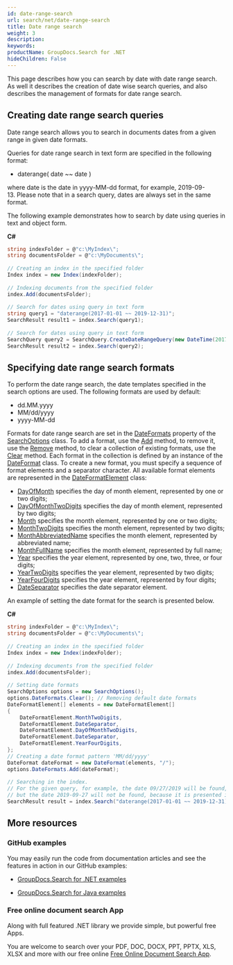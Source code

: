 ```yaml
---
id: date-range-search
url: search/net/date-range-search
title: Date range search
weight: 3
description: 
keywords: 
productName: GroupDocs.Search for .NET
hideChildren: False
---
```

This page describes how you can search by date with date range search. As well it describes the creation of date wise search queries, and also describes the management of formats for date range search.

## Creating date range search queries

Date range search allows you to search in documents dates from a given range in given date formats.

Queries for date range search in text form are specified in the following format:

*   daterange( date ~~ date )

where date is the date in yyyy-MM-dd format, for example, 2019-09-13. Please note that in a search query, dates are always set in the same format.

The following example demonstrates how to search by date using queries in text and object form.

**C#**

```csharp
string indexFolder = @"c:\MyIndex\";
string documentsFolder = @"c:\MyDocuments\";
 
// Creating an index in the specified folder
Index index = new Index(indexFolder);
 
// Indexing documents from the specified folder
index.Add(documentsFolder);
 
// Search for dates using query in text form
string query1 = "daterange(2017-01-01 ~~ 2019-12-31)";
SearchResult result1 = index.Search(query1);
 
// Search for dates using query in text form
SearchQuery query2 = SearchQuery.CreateDateRangeQuery(new DateTime(2017, 1, 1), new DateTime(2019, 12, 31));
SearchResult result2 = index.Search(query2);
```

## Specifying date range search formats

To perform the date range search, the date templates specified in the search options are used. The following formats are used by default:

*   dd.MM.yyyy
*   MM/dd/yyyy
*   yyyy-MM-dd

Formats for date range search are set in the [DateFormats](https://apireference.groupdocs.com/net/search/groupdocs.search.options/searchoptions/properties/dateformats) property of the [SearchOptions](https://apireference.groupdocs.com/net/search/groupdocs.search.options/searchoptions) class. To add a format, use the [Add](https://apireference.groupdocs.com/net/search/groupdocs.search.options/dateformatcollection/methods/add) method, to remove it, use the [Remove](https://apireference.groupdocs.com/net/search/groupdocs.search.options/dateformatcollection/methods/remove) method, to clear a collection of existing formats, use the [Clear](https://apireference.groupdocs.com/net/search/groupdocs.search.options/dateformatcollection/methods/clear) method. Each format in the collection is defined by an instance of the [DateFormat](https://apireference.groupdocs.com/net/search/groupdocs.search.options/dateformat) class. To create a new format, you must specify a sequence of format elements and a separator character. All available format elements are represented in the [DateFormatElement](https://apireference.groupdocs.com/net/search/groupdocs.search.options/dateformatelement) class:

*   [DayOfMonth](https://apireference.groupdocs.com/net/search/groupdocs.search.options/dateformatelement/properties/dayofmonth) specifies the day of month element, represented by one or two digits;
*   [DayOfMonthTwoDigits](https://apireference.groupdocs.com/net/search/groupdocs.search.options/dateformatelement/properties/dayofmonthtwodigits) specifies the day of month element, represented by two digits;
*   [Month](https://apireference.groupdocs.com/net/search/groupdocs.search.options/dateformatelement/properties/month) specifies the month element, represented by one or two digits;
*   [MonthTwoDigits](https://apireference.groupdocs.com/net/search/groupdocs.search.options/dateformatelement/properties/monthtwodigits) specifies the month element, represented by two digits;
*   [MonthAbbreviatedName](https://apireference.groupdocs.com/net/search/groupdocs.search.options/dateformatelement/properties/monthabbreviatedname) specifies the month element, represented by abbreviated name;
*   [MonthFullName](https://apireference.groupdocs.com/net/search/groupdocs.search.options/dateformatelement/properties/monthfullname) specifies the month element, represented by full name;
*   [Year](https://apireference.groupdocs.com/net/search/groupdocs.search.options/dateformatelement/properties/year) specifies the year element, represented by one, two, three, or four digits;
*   [YearTwoDigits](https://apireference.groupdocs.com/net/search/groupdocs.search.options/dateformatelement/properties/yeartwodigits) specifies the year element, represented by two digits;
*   [YearFourDigits](https://apireference.groupdocs.com/net/search/groupdocs.search.options/dateformatelement/properties/yearfourdigits) specifies the year element, represented by four digits;
*   [DateSeparator](https://apireference.groupdocs.com/net/search/groupdocs.search.options/dateformatelement/properties/dateseparator) specifies the date separator element.

An example of setting the date format for the search is presented below.

**C#**

```csharp
string indexFolder = @"c:\MyIndex\";
string documentsFolder = @"c:\MyDocuments\";
 
// Creating an index in the specified folder
Index index = new Index(indexFolder);
 
// Indexing documents from the specified folder
index.Add(documentsFolder);
 
// Setting date formats
SearchOptions options = new SearchOptions();
options.DateFormats.Clear(); // Removing default date formats
DateFormatElement[] elements = new DateFormatElement[]
{
    DateFormatElement.MonthTwoDigits,
    DateFormatElement.DateSeparator,
    DateFormatElement.DayOfMonthTwoDigits,
    DateFormatElement.DateSeparator,
    DateFormatElement.YearFourDigits,
};
// Creating a date format pattern 'MM/dd/yyyy'
DateFormat dateFormat = new DateFormat(elements, "/");
options.DateFormats.Add(dateFormat);
 
// Searching in the index.
// For the given query, for example, the date 09/27/2019 will be found,
// but the date 2019-09-27 will not be found, because it is presented in a format that is not specified in the search options.
SearchResult result = index.Search("daterange(2017-01-01 ~~ 2019-12-31)", options);
```

## More resources

### GitHub examples

You may easily run the code from documentation articles and see the features in action in our GitHub examples:

*   [GroupDocs.Search for .NET examples](https://github.com/groupdocs-search/GroupDocs.Search-for-.NET)
    
*   [GroupDocs.Search for Java examples](https://github.com/groupdocs-search/GroupDocs.Search-for-Java)
    

### Free online document search App

Along with full featured .NET library we provide simple, but powerful free Apps.

You are welcome to search over your PDF, DOC, DOCX, PPT, PPTX, XLS, XLSX and more with our free online [Free Online Document Search App](https://products.groupdocs.app/search).
